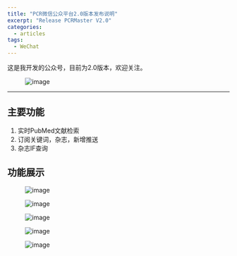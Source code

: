 ```yaml
---
title: "PCR微信公众平台2.0版本发布说明"
excerpt: "Release PCRMaster V2.0"
categories:
  - articles
tags:
  - WeChat
---
```


这是我开发的公众号，目前为2.0版本，欢迎关注。
<figure >
<img src="https://dn-shanguangyu.qbox.me/qrcode.jpg" alt="image">
</figure>

---

## 主要功能

1. 实时PubMed文献检索
2. 订阅关键词，杂志，新增推送
3. 杂志IF查询

## 功能展示

<figure >
<img src="https://dn-shanguangyu.qbox.me/L.png" alt="image">
</figure>

<figure >
<img src="https://dn-shanguangyu.qbox.me/ID.png" alt="image">
</figure>

<figure >
<img src="https://dn-shanguangyu.qbox.me/imagessubscribe.png" alt="image">
</figure>

<figure >
<img src="https://dn-shanguangyu.qbox.me/imagesquery.png" alt="image">
</figure>

<figure >
<img src="https://dn-shanguangyu.qbox.me/imagesrobot.png" alt="image">
</figure>

